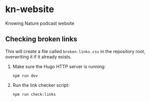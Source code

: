 # kn-website
Knowing Nature podcast website


## Checking broken links

This will create a file called `broken-links.csv` in the repository root,
overwriting it if it already exists.

1. Make sure the Hugo HTTP server is running:
    ```
    npm run dev
    ```

2. Run the link checker script:
    ```
    npm run check:links
    ```
